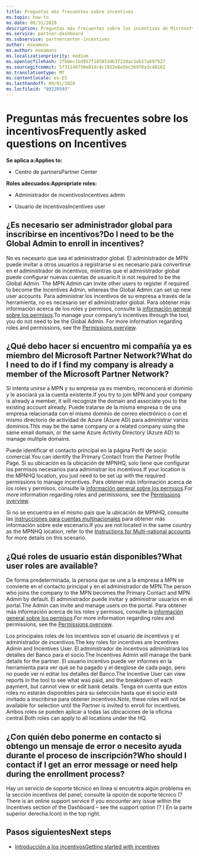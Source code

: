 ```yaml
---
title: Preguntas más frecuentes sobre incentivos
ms.topic: how-to
ms.date: 08/31/2020
description: Preguntas más frecuentes sobre los incentivos de Microsoft
ms.service: partner-dashboard
ms.subservice: partnercenter-incentives
author: mseamons
ms.author: mseamons
ms.localizationpriority: medium
ms.openlocfilehash: 2fb8ec1bd957f185853db3f220ac1eb17a697927
ms.sourcegitcommit: 5f31146f50e01dc4c1922e0a5bc369f0a3cd8162
ms.translationtype: MT
ms.contentlocale: es-ES
ms.lasthandoff: 09/01/2020
ms.locfileid: "89220593"
---
```

# <a name="frequently-asked-questions-on-incentives"></a><span data-ttu-id="816bd-103">Preguntas más frecuentes sobre los incentivos</span><span class="sxs-lookup"><span data-stu-id="816bd-103">Frequently asked questions on Incentives</span></span>

<span data-ttu-id="816bd-104">**Se aplica a:**</span><span class="sxs-lookup"><span data-stu-id="816bd-104">**Applies to:**</span></span>

- <span data-ttu-id="816bd-105">Centro de partners</span><span class="sxs-lookup"><span data-stu-id="816bd-105">Partner Center</span></span>

<span data-ttu-id="816bd-106">**Roles adecuados:**</span><span class="sxs-lookup"><span data-stu-id="816bd-106">**Appropriate roles:**</span></span>

- <span data-ttu-id="816bd-107">Administrador de incentivos</span><span class="sxs-lookup"><span data-stu-id="816bd-107">Incentives admin</span></span>

- <span data-ttu-id="816bd-108">Usuario de incentivos</span><span class="sxs-lookup"><span data-stu-id="816bd-108">Incentives user</span></span>

## <a name="do-i-need-to-be-the-global-admin-to-enroll-in-incentives"></a><span data-ttu-id="816bd-109">¿Es necesario ser administrador global para inscribirse en incentivos?</span><span class="sxs-lookup"><span data-stu-id="816bd-109">Do I need to be the Global Admin to enroll in incentives?</span></span>

<span data-ttu-id="816bd-110">No es necesario que sea el administrador global. El administrador de MPN puede invitar a otros usuarios a registrarse si es necesario para convertirse en el administrador de incentivos, mientras que el administrador global puede configurar nuevas cuentas de usuario.</span><span class="sxs-lookup"><span data-stu-id="816bd-110">It is not required to be the Global Admin. The MPN Admin can invite other users to register if required to become the Incentives Admin, whereas the Global Admin can set up new user accounts.</span></span> <span data-ttu-id="816bd-111">Para administrar los incentivos de su empresa a través de la herramienta, no es necesario ser el administrador global. Para obtener más información acerca de los roles y permisos, consulte la [información general sobre los permisos](permissions-overview.md).</span><span class="sxs-lookup"><span data-stu-id="816bd-111">To manage your company’s incentives through the tool, you do not need to be the Global Admin. For more information regarding roles and permissions, see the [Permissions overview](permissions-overview.md).</span></span>

## <a name="what-do-i-need-to-do-if-i-find-my-company-is-already-a-member-of-the-microsoft-partner-network"></a><span data-ttu-id="816bd-112">¿Qué debo hacer si encuentro mi compañía ya es miembro del Microsoft Partner Network?</span><span class="sxs-lookup"><span data-stu-id="816bd-112">What do I need to do if I find my company is already a member of the Microsoft Partner Network?</span></span>

<span data-ttu-id="816bd-113">Si intenta unirse a MPN y su empresa ya es miembro, reconocerá el dominio y le asociará ya la cuenta existente.</span><span class="sxs-lookup"><span data-stu-id="816bd-113">If you try to join MPN and your company is already a member, it will recognize the domain and associate you to the existing account already.</span></span> <span data-ttu-id="816bd-114">Puede tratarse de la misma empresa o de una empresa relacionada con el mismo dominio de correo electrónico o con el mismo directorio de actividad de Azure (Azure AD) para administrar varios dominios.</span><span class="sxs-lookup"><span data-stu-id="816bd-114">This may be the same company or a related company using the same email domain, or the same Azure Activity Directory (Azure AD) to manage multiple domains.</span></span>

<span data-ttu-id="816bd-115">Puede identificar el contacto principal en la página Perfil de socio comercial.</span><span class="sxs-lookup"><span data-stu-id="816bd-115">You can identify the Primary Contact from the Partner Profile Page.</span></span> <span data-ttu-id="816bd-116">Si su ubicación es la ubicación de MPNHQ, solo tiene que configurar los permisos necesarios para administrar los incentivos.</span><span class="sxs-lookup"><span data-stu-id="816bd-116">If your location is the MPNHQ location, you just need to be set up with the required permissions to manage incentives.</span></span> <span data-ttu-id="816bd-117">Para obtener más información acerca de los roles y permisos, consulte la [información general sobre los permisos](permissions-overview.md).</span><span class="sxs-lookup"><span data-stu-id="816bd-117">For more information regarding roles and permissions, see the [Permissions overview](permissions-overview.md).</span></span>

<span data-ttu-id="816bd-118">Si no se encuentra en el mismo país que la ubicación de MPNHQ, consulte las [instrucciones para cuentas multinacionales](https://support.microsoft.com/help/4515619/special-considerations-for-multi-national-partners-joining-the-microso) para obtener más información sobre este escenario.</span><span class="sxs-lookup"><span data-stu-id="816bd-118">If you are not located in the same country as the MPNHQ location, refer to the [Instructions for Multi-national accounts](https://support.microsoft.com/help/4515619/special-considerations-for-multi-national-partners-joining-the-microso) for more details on this scenario.</span></span>

## <a name="what-user-roles-are-available"></a><span data-ttu-id="816bd-119">¿Qué roles de usuario están disponibles?</span><span class="sxs-lookup"><span data-stu-id="816bd-119">What user roles are available?</span></span>

<span data-ttu-id="816bd-120">De forma predeterminada, la persona que se une a la empresa a MPN se convierte en el contacto principal y en el administrador de MPN.</span><span class="sxs-lookup"><span data-stu-id="816bd-120">The person who joins the company to the MPN becomes the Primary Contact and MPN Admin by default.</span></span> <span data-ttu-id="816bd-121">El administrador puede invitar y administrar usuarios en el portal.</span><span class="sxs-lookup"><span data-stu-id="816bd-121">The Admin can invite and manage users on the portal.</span></span> <span data-ttu-id="816bd-122">Para obtener más información acerca de los roles y permisos, consulte la [información general sobre los permisos](permissions-overview.md).</span><span class="sxs-lookup"><span data-stu-id="816bd-122">For more information regarding roles and permissions, see the [Permissions overview](permissions-overview.md).</span></span>

<span data-ttu-id="816bd-123">Los principales roles de los incentivos son el usuario de incentivos y el administrador de incentivos.</span><span class="sxs-lookup"><span data-stu-id="816bd-123">The key roles for incentives are Incentives Admin and Incentives User.</span></span> <span data-ttu-id="816bd-124">El administrador de incentivos administrará los detalles del Banco para el socio.</span><span class="sxs-lookup"><span data-stu-id="816bd-124">The Incentives Admin will manage the bank details for the partner.</span></span> <span data-ttu-id="816bd-125">El usuario incentivo puede ver informes en la herramienta para ver qué se ha pagado y el desglose de cada pago, pero no puede ver ni editar los detalles del Banco.</span><span class="sxs-lookup"><span data-stu-id="816bd-125">The Incentive User can view reports in the tool to see what was paid, and the breakdown of each payment, but cannot view or edit bank details.</span></span> <span data-ttu-id="816bd-126">Tenga en cuenta que estos roles no estarán disponibles para su selección hasta que el socio esté invitado a inscribirse para obtener incentivos.</span><span class="sxs-lookup"><span data-stu-id="816bd-126">Note, these roles will not be available for selection until the Partner is invited to enroll for incentives.</span></span> <span data-ttu-id="816bd-127">Ambos roles se pueden aplicar a todas las ubicaciones de la oficina central.</span><span class="sxs-lookup"><span data-stu-id="816bd-127">Both roles can apply to all locations under the HQ.</span></span>

## <a name="who-should-i-contact-if-i-get-an-error-message-or-need-help-during-the-enrollment-process"></a><span data-ttu-id="816bd-128">¿Con quién debo ponerme en contacto si obtengo un mensaje de error o necesito ayuda durante el proceso de inscripción?</span><span class="sxs-lookup"><span data-stu-id="816bd-128">Who should I contact if I get an error message or need help during the enrollment process?</span></span>

<span data-ttu-id="816bd-129">Hay un servicio de soporte técnico en línea si encuentra algún problema en la sección incentivos del panel; consulte la opción de soporte técnico (?</span><span class="sxs-lookup"><span data-stu-id="816bd-129">There is an online support service if you encounter any issue within the Incentives section of the Dashboard – see the support option (?</span></span> <span data-ttu-id="816bd-130">) En la parte superior derecha.</span><span class="sxs-lookup"><span data-stu-id="816bd-130">Icon) in the top right.</span></span>

## <a name="next-steps"></a><span data-ttu-id="816bd-131">Pasos siguientes</span><span class="sxs-lookup"><span data-stu-id="816bd-131">Next steps</span></span>

- [<span data-ttu-id="816bd-132">Introducción a los incentivos</span><span class="sxs-lookup"><span data-stu-id="816bd-132">Getting started with incentives</span></span>](incentives-get-started-intro.md)
